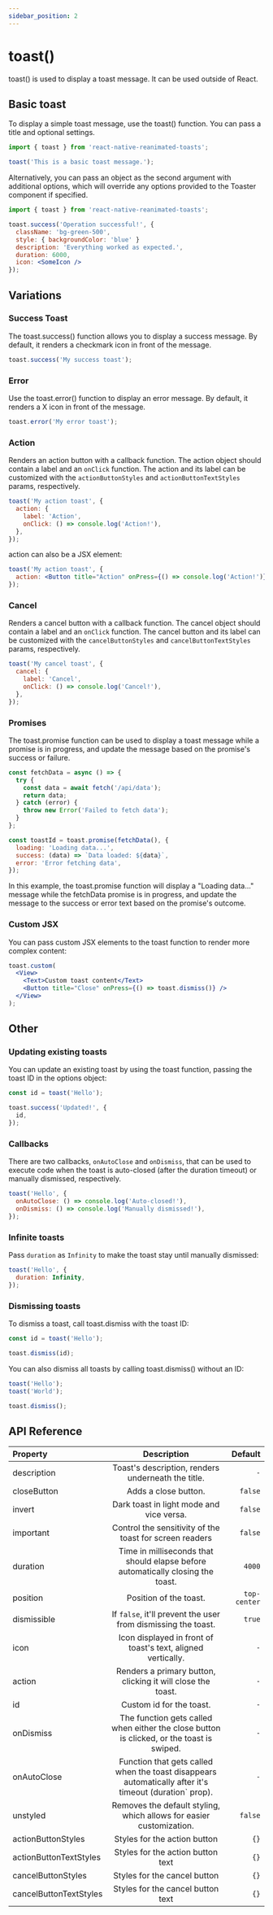 ```yaml
---
sidebar_position: 2
---
```


# toast()

toast() is used to display a toast message. It can be used outside of React.

## Basic toast

To display a simple toast message, use the toast() function. You can pass a title and optional settings.

```jsx
import { toast } from 'react-native-reanimated-toasts';

toast('This is a basic toast message.');
```

Alternatively, you can pass an object as the second argument with additional options, which will override any options provided to the Toaster component if specified.

```jsx
import { toast } from 'react-native-reanimated-toasts';

toast.success('Operation successful!', {
  className: 'bg-green-500',
  style: { backgroundColor: 'blue' }
  description: 'Everything worked as expected.',
  duration: 6000,
  icon: <SomeIcon />
});
```

## Variations

### Success Toast

The toast.success() function allows you to display a success message. By default, it renders a checkmark icon in front of the message.

```jsx
toast.success('My success toast');
```

### Error

Use the toast.error() function to display an error message. By default, it renders a X icon in front of the message.

```jsx
toast.error('My error toast');
```

### Action

Renders an action button with a callback function. The action object should contain a label and an `onClick` function. The action and its label can be customized with the `actionButtonStyles` and `actionButtonTextStyles` params, respectively.

```jsx
toast('My action toast', {
  action: {
    label: 'Action',
    onClick: () => console.log('Action!'),
  },
});
```

action can also be a JSX element:

```jsx
toast('My action toast', {
  action: <Button title="Action" onPress={() => console.log('Action!')} />,
});
```

### Cancel

Renders a cancel button with a callback function. The cancel object should contain a label and an `onClick` function. The cancel button and its label can be customized with the `cancelButtonStyles` and `cancelButtonTextStyles` params, respectively.

```jsx
toast('My cancel toast', {
  cancel: {
    label: 'Cancel',
    onClick: () => console.log('Cancel!'),
  },
});
```

### Promises

The toast.promise function can be used to display a toast message while a promise is in progress, and update the message based on the promise's success or failure.

```jsx
const fetchData = async () => {
  try {
    const data = await fetch('/api/data');
    return data;
  } catch (error) {
    throw new Error('Failed to fetch data');
  }
};

const toastId = toast.promise(fetchData(), {
  loading: 'Loading data...',
  success: (data) => `Data loaded: ${data}`,
  error: 'Error fetching data',
});
```

In this example, the toast.promise function will display a "Loading data..." message while the fetchData promise is in progress, and update the message to the success or error text based on the promise's outcome.

### Custom JSX

You can pass custom JSX elements to the toast function to render more complex content:

```jsx
toast.custom(
  <View>
    <Text>Custom toast content</Text>
    <Button title="Close" onPress={() => toast.dismiss()} />
  </View>
);
```

## Other

### Updating existing toasts

You can update an existing toast by using the toast function, passing the toast ID in the options object:

```jsx
const id = toast('Hello');

toast.success('Updated!', {
  id,
});
```

### Callbacks

There are two callbacks, `onAutoClose` and `onDismiss`, that can be used to execute code when the toast is auto-closed (after the duration timeout) or manually dismissed, respectively.

```jsx
toast('Hello', {
  onAutoClose: () => console.log('Auto-closed!'),
  onDismiss: () => console.log('Manually dismissed!'),
});
```

### Infinite toasts

Pass `duration` as `Infinity` to make the toast stay until manually dismissed:

```jsx
toast('Hello', {
  duration: Infinity,
});
```

### Dismissing toasts

To dismiss a toast, call toast.dismiss with the toast ID:

```jsx
const id = toast('Hello');

toast.dismiss(id);
```

You can also dismiss all toasts by calling toast.dismiss() without an ID:

```jsx
toast('Hello');
toast('World');

toast.dismiss();
```

## API Reference

| Property               |                                              Description                                               |      Default |
| :--------------------- | :----------------------------------------------------------------------------------------------------: | -----------: |
| description            |                           Toast's description, renders underneath the title.                           |          `-` |
| closeButton            |                                          Adds a close button.                                          |      `false` |
| invert                 |                                Dark toast in light mode and vice versa.                                |      `false` |
| important              |                        Control the sensitivity of the toast for screen readers                         |      `false` |
| duration               |            Time in milliseconds that should elapse before automatically closing the toast.             |       `4000` |
| position               |                                         Position of the toast.                                         | `top-center` |
| dismissible            |                     If `false`, it'll prevent the user from dismissing the toast.                      |       `true` |
| icon                   |                      Icon displayed in front of toast's text, aligned vertically.                      |          `-` |
| action                 |                      Renders a primary button, clicking it will close the toast.                       |          `-` |
| id                     |                                        Custom id for the toast.                                        |          `-` |
| onDismiss              |       The function gets called when either the close button is clicked, or the toast is swiped.        |          `-` |
| onAutoClose            | Function that gets called when the toast disappears automatically after it's timeout (duration` prop). |          `-` |
| unstyled               |                  Removes the default styling, which allows for easier customization.                   |      `false` |
| actionButtonStyles     |                                      Styles for the action button                                      |         `{}` |
| actionButtonTextStyles |                                   Styles for the action button text                                    |         `{}` |
| cancelButtonStyles     |                                      Styles for the cancel button                                      |         `{}` |
| cancelButtonTextStyles |                                   Styles for the cancel button text                                    |         `{}` |
